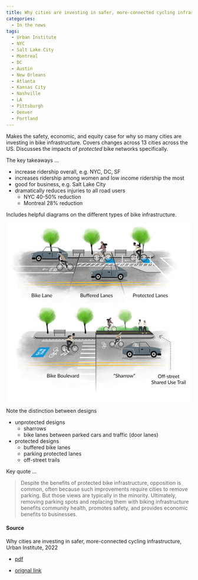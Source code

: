 ```yaml
---
title: Why cities are investing in safer, more-connected cycling infrastructure, Urban Institute
categories:
  - In the news
tags:
  - Urban Institute
  - NYC
  - Salt Lake City
  - Montreal
  - DC
  - Austin
  - New Orleans
  - Atlanta
  - Kansas City
  - Nashville
  - LA
  - Pittsburgh
  - Denver
  - Portland
---
```


Makes the safety, economic, and equity case for why so many cities are investing in bike infrastructure. Covers changes
across 13 cities across the US. Discusses the impacts of _protected_ bike networks specifically.

The key takeaways ...

* increase ridership overall, e.g. NYC, DC, SF
* increases ridership among women and low income ridership the most
* good for business, e.g. Salt Lake City
* dramatically reduces injuries to all road users
  * NYC 40-50% reduction
  * Montreal 28% reduction

Includes helpful diagrams on the different types of bike infrastructure.

![bike infrastructure design types](/images/img/urban-inst-types-of-bike-infra.png)

Note the distinction between designs

* unprotected designs
  * sharrows
  * bike lanes between parked cars and traffic (door lanes)
* protected designs
  * buffered bike lanes
  * parking protected lanes
  * off-street trails

Key quote ...

> Despite the benefits of protected bike infrastructure, opposition is common, often because such improvements require
> cities to remove parking. But those views are typically in the minority. Ultimately, removing parking spots and
> replacing them with biking infrastructure benefits community health, promotes safety, and provides economic benefits
> to businesses.

#### Source

Why cities are investing in safer, more-connected cycling infrastructure, Urban Institute, 2022

* [pdf](/images/news/2022-urban-inst-cities-invest-in-bikes.pdf)

* [orignal link](https://www.urban.org/urban-wire/why-us-cities-are-investing-safer-more-connected-cycling-infrastructure)
